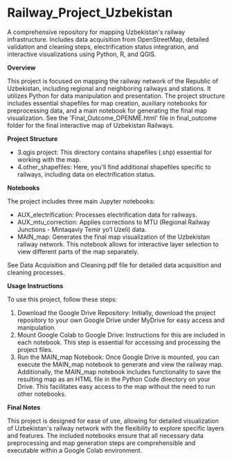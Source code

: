 # Railway_Project_Uzbekistan
A comprehensive repository for mapping Uzbekistan's railway infrastructure. Includes data acquisition from OpenStreetMap, detailed validation and cleaning steps, electrification status integration, and interactive visualizations using Python, R, and QGIS.

**Overview**

This project is focused on mapping the railway network of the Republic of Uzbekistan, including regional and neighboring railways and stations. It utilizes Python for data manipulation and presentation. The project structure includes essential shapefiles for map creation, auxiliary notebooks for preprocessing data, and a main notebook for generating the final map visualization. See the 'Final_Outcome_OPENME.html' file in final_outcome folder for the final interactive map of Uzbekistan Railways. 

**Project Structure**

- 3.qgis project: This directory contains shapefiles (.shp) essential for working with the map.
- 4.other_shapefiles: Here, you'll find additional shapefiles specific to railways, including data on electrification status.

**Notebooks** 

The project includes three main Jupyter notebooks:
- AUX_electrification: Processes electrification data for railways.
- AUX_mtu_correction: Applies corrections to MTU (Regional Railway Junctions - Mintaqaviy Temir yo’l Uzeli) data.
- MAIN_map: Generates the final map visualization of the Uzbekistan railway network. This notebook allows for interactive layer selection to view different parts of the map separately.

See Data Acquisition and Cleaning.pdf file for detailed data acquisition and cleaning processes.

**Usage Instructions**

To use this project, follow these steps:
1. Download the Google Drive Repository: Initially, download the project repository to your own Google Drive under MyDrive for easy access and manipulation.
2. Mount Google Colab to Google Drive: Instructions for this are included in each notebook. This step is essential for accessing and processing the project files.
3. Run the MAIN_map Notebook: Once Google Drive is mounted, you can execute the MAIN_map notebook to generate and view the railway map.
Additionally, the MAIN_map notebook includes functionality to save the resulting map as an HTML file in the Python Code directory on your Drive. This facilitates easy access to the map without the need to run other notebooks.

**Final Notes**

This project is designed for ease of use, allowing for detailed visualization of Uzbekistan's railway network with
the flexibility to explore specific layers and features. The included notebooks ensure that all necessary data
preprocessing and map generation steps are comprehensible and executable within a Google Colab
environment.
